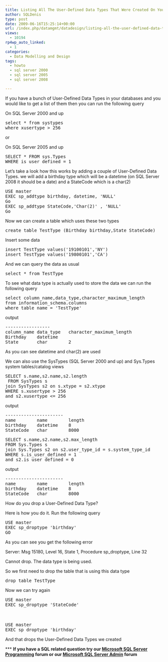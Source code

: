 ```yaml
---
title: Listing All The User-Defined Data Types That Were Created On Your SQL Server
author: SQLDenis
type: post
date: 2009-06-16T15:25:14+00:00
url: /index.php/datamgmt/datadesign/listing-all-the-user-defined-data-types/
views:
  - 10194
rp4wp_auto_linked:
  - 1
categories:
  - Data Modelling and Design
tags:
  - howto
  - sql server 2000
  - sql server 2005
  - sql server 2008

---
```

If you have a bunch of User-Defined Data Types in your databases and you would like to get a list of them then you can run the following query

On SQL Server 2000 and up

<pre>select * from systypes
where xusertype &gt; 256</pre>

or

On SQL Server 2005 and up

<pre>SELECT * FROM sys.Types 
WHERE is_user_defined = 1</pre>

Let&#8217;s take a look how this works by adding a couple of User-Defined Data Types. we will add a birthday type which will be a datetime (on SQL Server 2008 it should be a date) and a StateCode which is a char(2)

<pre>USE master
EXEC sp_addtype birthday, datetime, 'NULL'
Go
EXEC sp_addtype StateCode,'Char(2)' , 'NULL'
Go</pre>

Now we can create a table which uses these two types

<pre>create table TestType (Birthday birthday,State StateCode)</pre>

Insert some data

<pre>insert TestType values('19100101','NY')
insert TestType values('19800101','CA')</pre>

And we can query the data as usual

<pre>select * from TestType</pre>

To see what data type is actually used to store the data we can run the following query

<pre>select column_name,data_type,character_maximum_length
from information_schema.columns
where table_name = 'TestType'</pre>

output

<pre>-----------------
column_name	data_type	character_maximum_length
Birthday	datetime	
State		char		2</pre>



As you can see datetime and char(2) are used

We can also use the SysTypes (SQL Server 2000 and up) and Sys.Types system tables/catalog views

<pre>SELECT s.name,s2.name,s2.length
 FROM SysTypes s
join SysTypes s2 on s.xtype = s2.xtype
WHERE s.xusertype &gt; 256
and s2.xusertype &lt;= 256</pre>

output

<pre>----------------------
name		name		length
birthday	datetime	8
StateCode	char		8000</pre>

<pre>SELECT s.name,s2.name,s2.max_length
FROM Sys.Types s
join Sys.Types s2 on s2.user_type_id = s.system_type_id
WHERE s.is_user_defined = 1
and s2.is_user_defined = 0</pre>

output

<pre>----------------------
name		name		length
birthday	datetime	8
StateCode	char		8000</pre>

How do you drop a User-Defined Data Type?
  
Here is how you do it. Run the following query

<pre>USE master
EXEC sp_droptype 'birthday'
GO</pre>

As you can see you get the following error
  
Server: Msg 15180, Level 16, State 1, Procedure sp_droptype, Line 32
  
Cannot drop. The data type is being used.

So we first need to drop the table that is using this data type

<pre>drop table TestType</pre>

Now we can try again

<pre>USE master
EXEC sp_droptype 'StateCode'



USE master
EXEC sp_droptype 'birthday'</pre>

And that drops the User-Defined Data Types we created



\*** **If you have a SQL related question try our [Microsoft SQL Server Programming][1] forum or our [Microsoft SQL Server Admin][2] forum**<ins></ins>

 [1]: http://forum.lessthandot.com/viewforum.php?f=17
 [2]: http://forum.lessthandot.com/viewforum.php?f=22